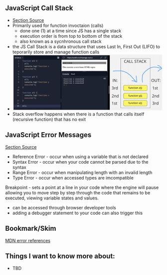 ## JavaScript Call Stack
- [Section Source](https://medium.freecodecamp.org/understanding-the-javascript-call-stack-861e41ae61d4)
- Primarily used for function invoctaion (calls)
  - done one (1) at a time since JS has a single stack
  - execution order is from top to bottom of the stack
  - also known as a sycnhronous call stack
- the JS Call Stack is a data structure that uses Last In, First Out (LIFO) to teporarily store and manage function calls
- ![callstack example.png](callstackexample.png)
- Stack overflow happens when there is a function that calls itself (recursive function) that has no exit

## JavaScript Error Messages
[Section Source](https://codeburst.io/javascript-error-messages-debugging-d23f84f0ae7c)
- Reference Error - occur when using a variable that is not declared
- Syntax Error - occur when your code cannot be parsed due to the syntax
- Range Error - occur when manipulating length with an invalid length
- Type Error - occur when accessed types are imcompatible

Breakpoint - sets a point at a line in your code where the engine will pause allowing you to move step by step through the code that remains to be executed, viewing variable states and values.
  - can be accessed through browser developer tools
  - adding a debugger statement to your code can also trigger this

## Bookmark/Skim
[MDN error references](https://developer.mozilla.org/en-US/docs/Web/JavaScript/Reference/Errors)

## Things I want to know more about:
- TBD